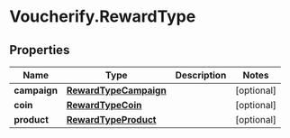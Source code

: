 # Voucherify.RewardType

## Properties

Name | Type | Description | Notes
------------ | ------------- | ------------- | -------------
**campaign** | [**RewardTypeCampaign**](RewardTypeCampaign.md) |  | [optional] 
**coin** | [**RewardTypeCoin**](RewardTypeCoin.md) |  | [optional] 
**product** | [**RewardTypeProduct**](RewardTypeProduct.md) |  | [optional] 


